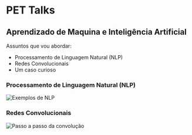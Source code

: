 # PET Talks

## Aprendizado de Maquina e Inteligência Artificial

Assuntos que vou abordar:
- Processamento de Linguagem Natural (NLP)
- Redes Convolucionais
- Um caso curioso


### Processamento de Linguagem Natural (NLP)

![Exemplos de NLP](https://s3.amazonaws.com/codecademy-content/courses/NLP/Natural_Language_Processing_Overview.gif)

### Redes Convolucionais

![Passo a passo da convolução](https://i2.wp.com/www.deeplearningbook.com.br/wp-content/uploads/2019/06/dogs_cats.gif?resize=1170%2C658&ssl=1)

